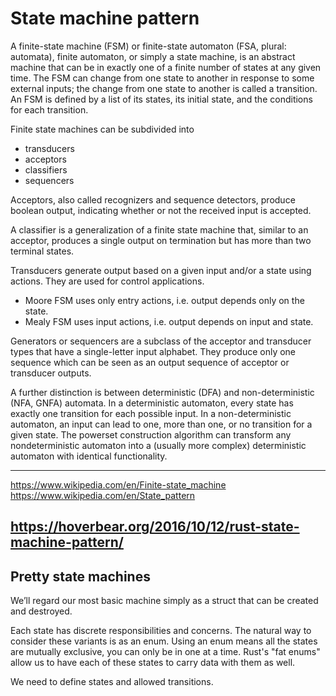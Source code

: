 # State machine pattern

A finite-state machine (FSM) or finite-state automaton (FSA, plural: automata), finite automaton, or simply a state machine, is an abstract machine that can be in exactly one of a finite number of states at any given time. The FSM can change from one state to another in response to some external inputs; the change from one state to another is called a transition. An FSM is defined by a list of its states, its initial state, and the conditions for each transition.

Finite state machines can be subdivided into 
- transducers
- acceptors
- classifiers
- sequencers

Acceptors, also called recognizers and sequence detectors, produce boolean output, indicating whether or not the received input is accepted.

A classifier is a generalization of a finite state machine that, similar to an acceptor, produces a single output on termination but has more than two terminal states.

Transducers generate output based on a given input and/or a state using actions. They are used for control applications.
- Moore FSM uses only entry actions, i.e. output depends only on the state.
- Mealy FSM uses input actions, i.e. output depends on input and state.

Generators or sequencers are a subclass of the acceptor and transducer types that have a single-letter input alphabet. They produce only one sequence which can be seen as an output sequence of acceptor or transducer outputs.

A further distinction is between deterministic (DFA) and non-deterministic (NFA, GNFA) automata. In a deterministic automaton, every state has exactly one transition for each possible input. In a non-deterministic automaton, an input can lead to one, more than one, or no transition for a given state. The powerset construction algorithm can transform any nondeterministic automaton into a (usually more complex) deterministic automaton with identical functionality.


---
https://www.wikipedia.com/en/Finite-state_machine
https://www.wikipedia.com/en/State_pattern

https://hoverbear.org/2016/10/12/rust-state-machine-pattern/
---

## Pretty state machines

We’ll regard our most basic machine simply as a struct that can be created and destroyed.

Each state has discrete responsibilities and concerns. The natural way to consider these variants is as an enum. Using an enum means all the states are mutually exclusive, you can only be in one at a time. Rust's "fat enums" allow us to have each of these states to carry data with them as well.

We need to define states and allowed transitions.

